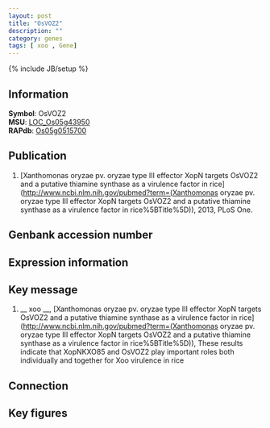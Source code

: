 ```yaml
---
layout: post
title: "OsVOZ2"
description: ""
category: genes
tags: [ xoo , Gene]
---
```

{% include JB/setup %}

## Information
__Symbol__: OsVOZ2  
__MSU__: [LOC_Os05g43950](http://rice.plantbiology.msu.edu/cgi-bin/ORF_infopage.cgi?orf=LOC_Os05g43950)  
__RAPdb__: [Os05g0515700](http://rapdb.dna.affrc.go.jp/viewer/gbrowse_details/irgsp1?name=Os05g0515700)  

## Publication
1. [Xanthomonas oryzae pv. oryzae type III effector XopN targets OsVOZ2 and a putative thiamine synthase as a virulence factor in rice](http://www.ncbi.nlm.nih.gov/pubmed?term=(Xanthomonas oryzae pv. oryzae type III effector XopN targets OsVOZ2 and a putative thiamine synthase as a virulence factor in rice%5BTitle%5D)), 2013, PLoS One.

## Genbank accession number

## Expression information

## Key message
1. __ xoo __, [Xanthomonas oryzae pv. oryzae type III effector XopN targets OsVOZ2 and a putative thiamine synthase as a virulence factor in rice](http://www.ncbi.nlm.nih.gov/pubmed?term=(Xanthomonas oryzae pv. oryzae type III effector XopN targets OsVOZ2 and a putative thiamine synthase as a virulence factor in rice%5BTitle%5D)),  These results indicate that XopNKXO85 and OsVOZ2 play important roles both individually and together for Xoo virulence in rice

## Connection

## Key figures


